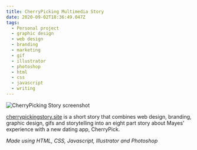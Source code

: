 ```yaml
---
title: CherryPicking Multimedia Story
date: 2020-09-02T18:36:49.047Z
tags:
  - Personal project
  - graphic design
  - web design
  - branding
  - marketing
  - gif
  - illustrator
  - photoshop
  - html
  - css
  - javascript
  - writing
---
```

![CherryPicking Story screenshot](/assets/cherrypickingstory.site_index.html.png "CherryPicking Story screenshot")

[cherrypickingstory.site](http://cherrypickingstory.site/) is a short story that combines web design, branding, graphic design, gifs and storytelling into an eight part story about Mayes' experience with a new dating app, CherryPick.

*Made using HTML, CSS, Javascript, Illustrator and Photoshop*
